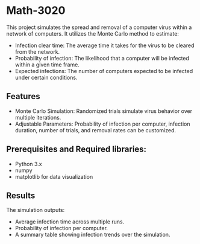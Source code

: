 # Math-3020

This project simulates the spread and removal of a computer virus within a network of computers. 
It utilizes the Monte Carlo method to estimate:

* Infection clear time: The average time it takes for the virus to be cleared from the network.
* Probability of infection: The likelihood that a computer will be infected within a given time frame.
* Expected infections: The number of computers expected to be infected under certain conditions.

## Features
* Monte Carlo Simulation: Randomized trials simulate virus behavior over multiple iterations.
* Adjustable Parameters: Probability of infection per computer, infection duration, number of trials, and removal rates can be customized.

## Prerequisites and Required libraries:
* Python 3.x
* numpy
* matplotlib for data visualization

## Results
The simulation outputs:

* Average infection time across multiple runs.
* Probability of infection per computer.
* A summary table showing infection trends over the simulation.
